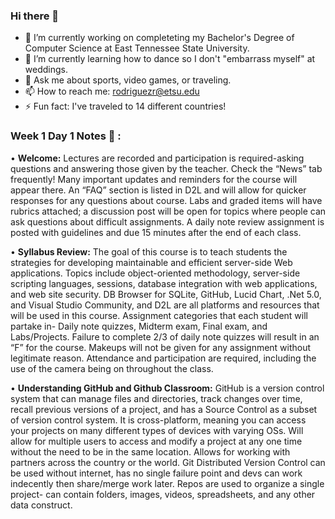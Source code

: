 ### Hi there 👋

- 🔭 I’m currently working on completeting my Bachelor's Degree of Computer Science at East Tennessee State University.
- 🌱 I’m currently learning how to dance so I don't "embarrass myself" at weddings.
- 💬 Ask me about sports, video games, or traveling.
- 📫 How to reach me: rodriguezr@etsu.edu
- ⚡ Fun fact: I've traveled to 14 different countries!




### Week 1 Day 1 Notes :blue_book: :

• **Welcome:**
Lectures are recorded and participation is required-asking questions and answering those given by the teacher. 
Check the “News” tab frequently! Many important updates and reminders for the course will appear there.
An “FAQ” section is listed in D2L and will allow for quicker responses for any questions about course.
Labs and graded items will have rubrics attached; a discussion post will be open for topics where people can ask questions about difficult assignments.
A daily note review assignment is posted with guidelines and due 15 minutes after the end of each class. 

• **Syllabus Review:**
The goal of this course is to teach students the strategies for developing maintainable and efficient server-side Web applications. Topics include object-oriented methodology, server-side scripting languages, sessions, database integration with web applications, and web site security.
DB Browser for SQLite, GitHub, Lucid Chart, .Net 5.0, and Visual Studio Community, and D2L are all platforms and resources that will be used in this course.
Assignment categories that each student will partake in- Daily note quizzes, Midterm exam, Final exam, and Labs/Projects.
Failure to complete 2/3 of daily note quizzes will result in an “F” for the course.
Makeups will not be given for any assignment without legitimate reason.
Attendance and participation are required, including the use of the camera being on throughout the class.

• **Understanding GitHub and Github Classroom:**
GitHub is a version control system that can manage files and directories, track changes over time, recall previous versions of a project, and has a Source Control as a subset of version control system.
It is cross-platform, meaning you can access your projects on many different types of devices with varying OSs. Will allow for multiple users to access and modify a project at any one time without the need to be in the same location. Allows for working with partners across the country or the world.
Git Distributed Version Control can be used without internet, has no single failure point and devs can work indecently then share/merge work later.
Repos are used to organize a single project- can contain folders, images, videos, spreadsheets, and any other data construct.
